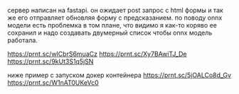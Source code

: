 сервер написан на fastapi. он ожидает post запрос с html формы и так же его отправляет обновляя форму с предсказанием. 
по поводу onnx модели есть проблемка в том плане, что видимо я как-то коряво ее сохранил и надо создавать двумерный список чтобы onnx модель работала.

https://prnt.sc/wICbrS6muaCz
https://prnt.sc/Xy7BAwiTJ_De
https://prnt.sc/9kUt3S1q5jSN

ниже пример с запуском докер контейнера
https://prnt.sc/5jOALCo8d_Gv
https://prnt.sc/W1nAT0UKeVc0